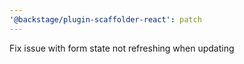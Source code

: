 ```yaml
---
'@backstage/plugin-scaffolder-react': patch
---
```


Fix issue with form state not refreshing when updating

